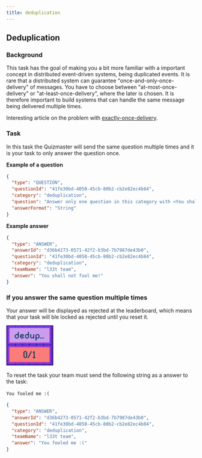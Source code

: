 ```yaml
---
title: deduplication
---
```


## Deduplication

### Background

This task has the goal of making you a bit more familiar with a important concept in distributed event-driven systems, being duplicated events. 
It is rare that a distributed system can guarantee "once-and-only-once-delivery" of messages.
You have to choose between "at-most-once-delivery" or "at-least-once-delivery", where the later is chosen. 
It is therefore important to build systems that can handle the same message being delivered multiple times.

Interesting article on the problem with [exactly-once-delivery](https://www.confluent.io/blog/exactly-once-semantics-are-possible-heres-how-apache-kafka-does-it/).

### Task

In this task the Quizmaster will send the same question multiple times and it is your task to only answer the question once.

**Example of a question**

```json
{
  "type": "QUESTION",
  "questionId": "41fe30bd-4050-45cb-80b2-cb2e82ec4b84",
  "category": "deduplication",
  "question": "Answer only one question in this category with <You shall not fool me!>",
  "answerFormat": "String"
}
```

**Example answer**

```json
{
  "type": "ANSWER",
  "answerId": "d36b4273-0571-42f2-b3bd-7b7987de43b0",
  "questionId": "41fe30bd-4050-45cb-80b2-cb2e82ec4b84",
  "category": "deduplication",
  "teamName": "l33t team",
  "answer": "You shall not fool me!"
}
```

### If you answer the same question multiple times

Your answer will be displayed as rejected at the leaderboard, which means that your task will ble locked as rejected until you reset it.

![Deduplication rejected, as displayed in the leaderboard](../../assets/deduplisering-feilet.png)

To reset the task your team must send the following string as a answer to the task:

`You fooled me :(`

```json
{
  "type": "ANSWER",
  "answerId": "d36b4273-0571-42f2-b3bd-7b7987de43b0",
  "questionId": "41fe30bd-4050-45cb-80b2-cb2e82ec4b84",
  "category": "deduplication",
  "teamName": "l33t team",
  "answer": "You fooled me :("
}
```
